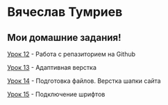 # Вячеслав Тумриев
## Мои  домашние задания!

[Урок 12](https://focusred.github.io/lessen_12/ "Моя готовая домашка") - Работа с репазиторием на Github

[Урок 13](https://focusred.github.io/githab/ "Моя готовая домашка") - Адаптивная верстка

[Урок 14](https://focusred.github.io/lessen_14/ "Моя готовая домашка") - Подготовка файлов. Верстка шапки сайта

[Урок 15](https://focusred.github.io/lessens_15/ "Моя готовая домашка") - Подключение шрифтов

